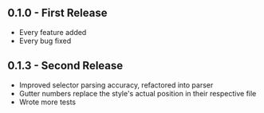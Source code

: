 ## 0.1.0 - First Release
* Every feature added
* Every bug fixed
## 0.1.3 - Second Release
* Improved selector parsing accuracy, refactored into parser
* Gutter numbers replace the style's actual position in their respective file
* Wrote more tests
